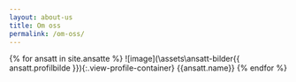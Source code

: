 ```yaml
---
layout: about-us
title: Om oss
permalink: /om-oss/
---
```


{% for ansatt in site.ansatte %}
![image](\assets\ansatt-bilder\{{ ansatt.profilbilde }}){:.view-profile-container}
<span>{{ansatt.name}}</span>
                <!-- <div class="person-name">
                  <span class="first-letter">{{ ansatt.navn[0] }}</span>
                  <span>{{ ansatt.navn }}</span>
                </div>
                <p class="person-info">{{ personDescription }}</p>
              <p class="person-info">{{ additionalDescription }}</p> -->
{% endfor %}


<style lang="scss" scoped>

.about-us-container {
  max-width: $content-max-width;
  margin: auto;
  padding: $global-padding;
}

.folkene-bak {
  text-align: center;
}

.text {
max-width: 1000px;
  margin: auto;
  margin-bottom: 60px;
}

.logos {
  padding: 3rem 1rem;
  text-align: center;
}

.card-container {
  display: flex;
  // justify-content: left;
  // gap: 0px;
  justify-content: space-evenly;
  margin-bottom: 60px;
}

img {
  filter: grayscale(100%);
  padding: 15px;
  width: 100px;
  height: 100%;
  vertical-align: middle;
}

h2 {
  text-align: center;
  padding-bottom: 1em;
}

.partner-description {
  margin: auto;
  max-width: $max-text-width-size;
}

@media only screen and (max-width: 768px) {
  .card-container {
    display: flex;
    flex-direction: column;
  }

  .logos {
    margin: 0;
    padding: 0;
  }

  h2 {
    text-align: left;
  }

  p {
    text-align: left;
  }
}
</style>
